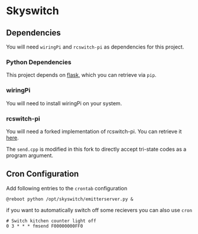 # Skyswitch

## Dependencies

You will need `wiringPi` and `rcswitch-pi` as dependencies for this project.

### Python Dependencies

This project depends on [flask](http://flask.pocoo.org/ "Flask"), which you can retrieve via `pip`.

### wiringPi

You will need to install wiringPi on your system.

### rcswitch-pi

You will need a forked implementation of rcswitch-pi. You can retrieve it [here](https://github.com/Error418/rcswitch-pi).

The `send.cpp` is modified in this fork to directly accept tri-state codes as a program argument.

## Cron Configuration

Add following entries to the `crontab` configuration

    @reboot python /opt/skyswitch/emitterserver.py &

if you want to automatically switch off some recievers you can also use `cron`

    # Switch kitchen counter light off
    0 3 * * * fmsend F00000000FF0